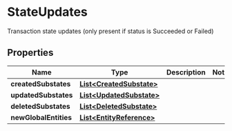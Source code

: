 

# StateUpdates

Transaction state updates (only present if status is Succeeded or Failed)

## Properties

| Name | Type | Description | Notes |
|------------ | ------------- | ------------- | -------------|
|**createdSubstates** | [**List&lt;CreatedSubstate&gt;**](CreatedSubstate.md) |  |  |
|**updatedSubstates** | [**List&lt;UpdatedSubstate&gt;**](UpdatedSubstate.md) |  |  |
|**deletedSubstates** | [**List&lt;DeletedSubstate&gt;**](DeletedSubstate.md) |  |  |
|**newGlobalEntities** | [**List&lt;EntityReference&gt;**](EntityReference.md) |  |  |



